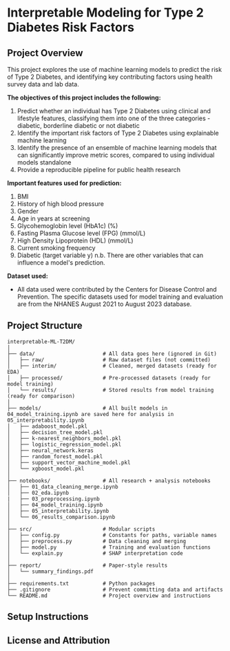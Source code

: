 # Interpretable Modeling for Type 2 Diabetes Risk Factors

## Project Overview
This project explores the use of machine learning models to predict the risk of Type 2 Diabetes, and identifying key contributing factors using health survey data and lab data.

**The objectives of this project includes the following:**
1. Predict whether an individual has Type 2 Diabetes using clinical and lifestyle features, classifying them into one of the three categories - diabetic, borderline diabetic or not diabetic
2. Identify the important risk factors of Type 2 Diabetes using explainable machine learning
3. Identify the presence of an ensemble of machine learning models that can significantly improve metric scores, compared to using individual models standalone
4. Provide a reproducible pipeline for public health research

**Important features used for prediction:**
1. BMI
2. History of high blood pressure
3. Gender
4. Age in years at screening
5. Glycohemoglobin level (HbA1c) (%)
6. Fasting Plasma Glucose level (FPG) (mmol/L)
7. High Density Lipoprotein (HDL) (mmol/L)
8. Current smoking frequency
9. Diabetic (target variable y)
n.b. There are other variables that can influence a model's prediction.

**Dataset used:**
- All data used were contributed by the Centers for Disease Control and Prevention. The specific datasets used for model training and evaluation are from the NHANES August 2021 to August 2023 database.

## Project Structure

```
interpretable-ML-T2DM/
│
├── data/                      # All data goes here (ignored in Git)
│   ├── raw/                   # Raw dataset files (not committed)
│   ├── interim/               # Cleaned, merged datasets (ready for EDA)
│   ├── processed/             # Pre-processed datasets (ready for model training)
│   └── results/               # Stored results from model training (ready for comparison)
│
├── models/                    # All built models in 04_model_training.ipynb are saved here for analysis in 05_interpretability.ipynb
│   ├── adaboost_model.pkl
│   ├── decision_tree_model.pkl
│   ├── k-nearest_neighbors_model.pkl
│   ├── logistic_regression_model.pkl
│   ├── neural_network.keras
│   ├── random_forest_model.pkl
│   ├── support_vector_machine_model.pkl
│   └── xgboost_model.pkl
│
├── notebooks/                 # All research + analysis notebooks
│   ├── 01_data_cleaning_merge.ipynb
│   ├── 02_eda.ipynb
|   ├── 03_preprocessing.ipynb
│   ├── 04_model_training.ipynb
│   ├── 05_interpretability.ipynb
│   └── 06_results_comparison.ipynb
│
├── src/                       # Modular scripts
│   ├── config.py              # Constants for paths, variable names
│   ├── preprocess.py          # Data cleaning and merging
│   ├── model.py               # Training and evaluation functions
│   └── explain.py             # SHAP interpretation code
│
├── report/                    # Paper-style results
│   └── summary_findings.pdf
│
├── requirements.txt           # Python packages
├── .gitignore                 # Prevent committing data and artifacts
└── README.md                  # Project overview and instructions
```

## Setup Instructions


## License and Attribution

